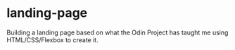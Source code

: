 # landing-page

Building a landing page based on what the Odin Project has taught me using HTML/CSS/Flexbox to create it. 